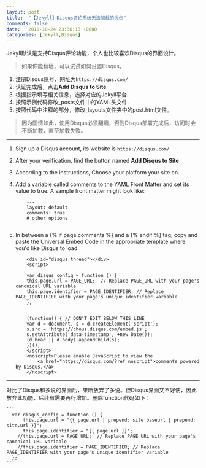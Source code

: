 ```yaml
---
layout: post
title:  "【Jekyll】Disqus评论系统无法加载的忧伤"
comments: false
date:   2018-10-24 23:36:13 +0800
categories: [Jekyll,Disqus]
---
```


Jekyll默认是支持Disqus评论功能，个人也比较喜欢Disqus的界面设计。
> 如果你能翻墙，可以试试如何设置Disqus。

1. 注册Disqus账号，网址为`https://disqus.com/`
2. 认证完成后，点击<strong>Add Disqus to Site</strong>
3. 根据指示填写相关信息，选择对应的Jekyll平台.
4. 按照示例代码修改_posts文件中的YAML头文件.
5. 按照代码中注释的部分，修改_layouts文件夹中的post.html文件。

> 因为国情如此，使用Disqus必须翻墙，否则Disqus部署完成后，访问时会不断加载，直至加载失败。

-------

1. Sign up a Disqus account, its website is `https://disqus.com/`
2. After your verification, find the button named <strong>Add Disqus to Site</strong>
3. According to the instructions, Choose your platform your site on.
4. Add a variable called comments to the YAML Front Matter and set its value to true. A sample front matter might look like:<br>
    ```
        ---
        layout: default
        comments: true
        # other options
        ---
    ```
5. In between a {% if page.comments %} and a {% endif %} tag, copy and paste the Universal Embed Code in the appropriate template where you'd like Disqus to load.

    ```
        <div id="disqus_thread"></div>
        <script>
    
        var disqus_config = function () {
        this.page.url = PAGE_URL;  // Replace PAGE_URL with your page's canonical URL variable
        this.page.identifier = PAGE_IDENTIFIER; // Replace PAGE_IDENTIFIER with your page's unique identifier variable
        };
        
        
        (function() { // DON'T EDIT BELOW THIS LINE
        var d = document, s = d.createElement('script');
        s.src = 'https://chous.disqus.com/embed.js';
        s.setAttribute('data-timestamp', +new Date());
        (d.head || d.body).appendChild(s);
        })();
        </script>
        <noscript>Please enable JavaScript to view the 
            <a href="https://disqus.com/?ref_noscript">comments powered by Disqus.</a>
        </noscript>                           
    ```

-------

对比了Disqus和多说的界面后，果断放弃了多说。但Disqus界面又不好使，因此放弃此功能，后续有需要再行增加。删除function代码如下：

    ```
      var disqus_config = function () {
          this.page.url = "{{ page.url | prepend: site.baseurl | prepend: site.url }}";
          this.page.identifier = "{{ page.url }}";
        //this.page.url = PAGE_URL;  // Replace PAGE_URL with your page's canonical URL variable
        //this.page.identifier = PAGE_IDENTIFIER; // Replace PAGE_IDENTIFIER with your page's unique identifier variable
      };
    ```